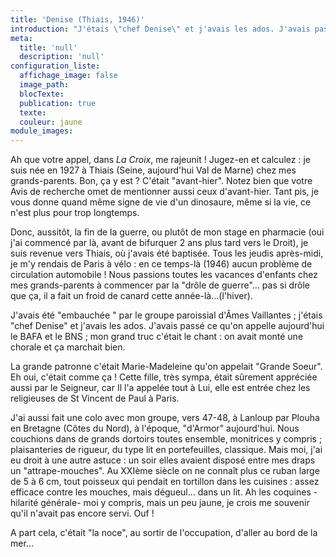 ```yaml
---
title: 'Denise (Thiais, 1946)'
introduction: "J'étais \"chef Denise\" et j'avais les ados. J'avais passé ce qu'on appelle aujourd'hui le BAFA et le BNS ; mon grand truc c'était le chant : on avait monté une chorale et ça marchait bien."
meta:
  title: 'null'
  description: 'null'
configuration_liste:
  affichage_image: false
  image_path:
  blocTexte:
  publication: true
  texte:
  couleur: jaune
module_images:
---
```



Ah que votre appel, dans *La Croix*, me rajeunit ! Jugez-en et calculez : je suis n&eacute;e en 1927 &agrave; Thiais (Seine, aujourd'hui Val de Marne) chez mes grands-parents. Bon, &ccedil;a y est ? C'&eacute;tait "avant-hier". Notez bien que votre Avis de recherche omet de mentionner aussi ceux d'avant-hier. Tant pis, je vous donne quand m&ecirc;me signe de vie d'un dinosaure, m&ecirc;me si la vie, ce n'est plus pour trop longtemps.

Donc, aussit&ocirc;t, la fin de la guerre, ou plut&ocirc;t de mon stage en pharmacie (oui j'ai commenc&eacute; par l&agrave;, avant de bifurquer 2 ans plus tard vers le Droit), je suis revenue vers Thiais, o&ugrave; j'avais &eacute;t&eacute; baptis&eacute;e. Tous les jeudis apr&egrave;s-midi, je m'y rendais de Paris &agrave; v&eacute;lo : en ce temps-l&agrave; (1946) aucun probl&egrave;me de circulation automobile ! Nous passions toutes les vacances d'enfants chez mes grands-parents &agrave; commencer par la "dr&ocirc;le de guerre"... pas si dr&ocirc;le que &ccedil;a, il a fait un froid de canard cette ann&eacute;e-l&agrave;...(l'hiver).

J'avais &eacute;t&eacute; "embauch&eacute;e " par le groupe paroissial d'&Acirc;mes Vaillantes ; j'&eacute;tais "chef Denise" et j'avais les ados. J'avais pass&eacute; ce qu'on appelle aujourd'hui le BAFA et le BNS ; mon grand truc c'&eacute;tait le chant : on avait mont&eacute; une chorale et &ccedil;a marchait bien.

La grande patronne c'&eacute;tait Marie-Madeleine qu'on appelait "Grande Soeur". Eh oui, c'&eacute;tait comme &ccedil;a ! Cette fille, tr&egrave;s sympa, &eacute;tait s&ucirc;rement appr&eacute;ci&eacute;e aussi par le Seigneur, car Il l'a appel&eacute;e tout &agrave; Lui, elle est entr&eacute;e chez les religieuses de St Vincent de Paul &agrave; Paris.

J'ai aussi fait une colo avec mon groupe, vers 47-48, &agrave; Lanloup par Plouha en Bretagne (C&ocirc;tes du Nord), &agrave; l'&eacute;poque, "d'Armor" aujourd'hui. Nous couchions dans de grands dortoirs toutes ensemble, monitrices y compris ; plaisanteries de rigueur, du type lit en portefeuilles, classique. Mais moi, j'ai eu droit &agrave; une autre astuce : un soir elles avaient dispos&eacute; entre mes draps un "attrape-mouches". Au XXI&egrave;me si&egrave;cle on ne conna&icirc;t plus ce ruban large de 5 &agrave; 6 cm, tout poisseux qui pendait en tortillon dans les cuisines : assez efficace contre les mouches, mais d&eacute;gueul... dans un lit. Ah les coquines - hilarit&eacute; g&eacute;n&eacute;rale- moi y compris, mais un peu jaune, je crois me souvenir qu'il n'avait pas encore servi. Ouf !

A part cela, c'&eacute;tait "la noce", au sortir de l'occupation, d'aller au bord de la mer...

&nbsp;

&nbsp;